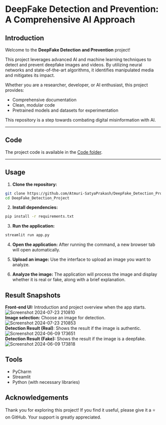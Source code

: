 # DeepFake Detection and Prevention: A Comprehensive AI Approach

## Introduction
Welcome to the **DeepFake Detection and Prevention** project!  

This project leverages advanced AI and machine learning techniques to detect and prevent deepfake images and videos. By utilizing neural networks and state-of-the-art algorithms, it identifies manipulated media and mitigates its impact.  

Whether you are a researcher, developer, or AI enthusiast, this project provides:  
- Comprehensive documentation  
- Clean, modular code  
- Pretrained models and datasets for experimentation  

This repository is a step towards combating digital misinformation with AI.  

---

## Code
The project code is available in the [Code folder](https://github.com/Atmuri-SatyaPrakash/DeepFake_Detection_Project/tree/main/Code).  

---

## Usage

1. **Clone the repository:**  
```bash
git clone https://github.com/Atmuri-SatyaPrakash/DeepFake_Detection_Project.git
cd DeepFake_Detection_Project
```

2. **Install dependencies:**
```bash
pip install -r requirements.txt
```

3. **Run the application:**
```bash
streamlit run app.py
```

4. **Open the application:**
After running the command, a new browser tab will open automatically.

5. **Upload an image:**
Use the interface to upload an image you want to analyze.

6. **Analyze the image:**
The application will process the image and display whether it is real or fake, along with a brief explanation.


## Result Snapshots
**Front-end UI:** Introduction and project overview when the app starts.
![Screenshot 2024-07-23 210810](https://github.com/user-attachments/assets/a6accefd-e20d-45db-b639-2c6e755ebc23)<br>
**Image selection:** Choose an image for detection.
![Screenshot 2024-07-23 210853](https://github.com/user-attachments/assets/80529dfd-b428-434e-bd71-246aac435a7f)<br>
**Detection Result (Real)**: Shows the result if the image is authentic.
![Screenshot 2024-06-09 173651](https://github.com/user-attachments/assets/c5e084a8-c33f-4d6d-84ee-27016760d58e)<br>
**Detection Result (Fake):** Shows the result if the image is a deepfake.
![Screenshot 2024-06-09 173818](https://github.com/user-attachments/assets/2336d6df-7ebc-4cda-939b-f9da21e5a22b)


## Tools
- PyCharm
- Streamlit
- Python (with necessary libraries)

## Acknowledgements
Thank you for exploring this project! If you find it useful, please give it a ⭐ on GitHub. Your support is greatly appreciated.

